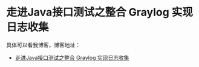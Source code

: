 # 走进Java接口测试之整合 Graylog 实现日志收集

具体可以看我博客，博客地址： 
- [走进Java接口测试之整合 Graylog 实现日志收集](https://zuozewei.blog.csdn.net/article/details/109669780)

